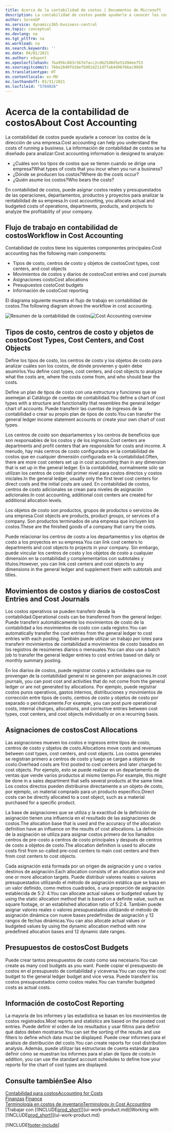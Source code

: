 ```yaml
---
title: Acerca de la contabilidad de costos | Documentos de Microsoft
description: La contabilidad de costos puede ayudarle a conocer los costos de la dirección de una empresa.
author: SorenGP
ms.service: dynamics365-business-central
ms.topic: conceptual
ms.devlang: na
ms.tgt_pltfrm: na
ms.workload: na
ms.search.keywords: ''
ms.date: 04/01/2021
ms.author: edupont
ms.openlocfilehash: 7ba956c883c567e7acc2cd625d8d5e51d94ee753
ms.sourcegitcommit: 766e2840fd16efb901d211d7fa64d96766ac99d9
ms.translationtype: HT
ms.contentlocale: es-MX
ms.lasthandoff: 03/31/2021
ms.locfileid: "5784926"
---
```

# <a name="about-cost-accounting"></a><span data-ttu-id="46279-103">Acerca de la contabilidad de costos</span><span class="sxs-lookup"><span data-stu-id="46279-103">About Cost Accounting</span></span>
<span data-ttu-id="46279-104">La contabilidad de costos puede ayudarle a conocer los costos de la dirección de una empresa.</span><span class="sxs-lookup"><span data-stu-id="46279-104">Cost accounting can help you understand the costs of running a business.</span></span> <span data-ttu-id="46279-105">La información de contabilidad de costos se ha diseñado para analizar:</span><span class="sxs-lookup"><span data-stu-id="46279-105">Cost accounting information is designed to analyze:</span></span>  

-   <span data-ttu-id="46279-106">¿Cuáles son los tipos de costos que se tienen cuando se dirige una empresa?</span><span class="sxs-lookup"><span data-stu-id="46279-106">What types of costs that you incur when you run a business?</span></span>  
-   <span data-ttu-id="46279-107">¿Dónde se producen los costos?</span><span class="sxs-lookup"><span data-stu-id="46279-107">Where do the costs occur?</span></span>  
-   <span data-ttu-id="46279-108">¿Quién asume los costos?</span><span class="sxs-lookup"><span data-stu-id="46279-108">Who bears the costs?</span></span>  

<span data-ttu-id="46279-109">En contabilidad de costos, puede asignar costos reales y presupuestados de las operaciones, departamentos, productos y proyectos para analizar la rentabilidad de su empresa.</span><span class="sxs-lookup"><span data-stu-id="46279-109">In cost accounting, you allocate actual and budgeted costs of operations, departments, products, and projects to analyze the profitability of your company.</span></span>  

## <a name="workflow-in-cost-accounting"></a><span data-ttu-id="46279-110">Flujo de trabajo en contabilidad de costos</span><span class="sxs-lookup"><span data-stu-id="46279-110">Workflow in Cost Accounting</span></span>  
<span data-ttu-id="46279-111">Contabilidad de costos tiene los siguientes componentes principales:</span><span class="sxs-lookup"><span data-stu-id="46279-111">Cost accounting has the following main components:</span></span>  

-   <span data-ttu-id="46279-112">Tipos de costo, centros de costo y objetos de costos</span><span class="sxs-lookup"><span data-stu-id="46279-112">Cost types, cost centers, and cost objects</span></span>  
-   <span data-ttu-id="46279-113">Movimientos de costos y diarios de costos</span><span class="sxs-lookup"><span data-stu-id="46279-113">Cost entries and cost journals</span></span>  
-   <span data-ttu-id="46279-114">Asignaciones costo</span><span class="sxs-lookup"><span data-stu-id="46279-114">Cost allocations</span></span>  
-   <span data-ttu-id="46279-115">Presupuestos costo</span><span class="sxs-lookup"><span data-stu-id="46279-115">Cost budgets</span></span>
-   <span data-ttu-id="46279-116">Información de costo</span><span class="sxs-lookup"><span data-stu-id="46279-116">Cost reporting</span></span>  

<span data-ttu-id="46279-117">El diagrama siguiente muestra el flujo de trabajo en contabilidad de costos.</span><span class="sxs-lookup"><span data-stu-id="46279-117">The following diagram shows the workflow in cost accounting.</span></span>  

<span data-ttu-id="46279-118">![Resumen de la contabilidad de costos](media/costaccountingoverview.png "CostAccountingOverview")</span><span class="sxs-lookup"><span data-stu-id="46279-118">![Cost Accounting overview](media/costaccountingoverview.png "CostAccountingOverview")</span></span>  

## <a name="cost-types-cost-centers-and-cost-objects"></a><span data-ttu-id="46279-119">Tipos de costo, centros de costo y objetos de costos</span><span class="sxs-lookup"><span data-stu-id="46279-119">Cost Types, Cost Centers, and Cost Objects</span></span>  
<span data-ttu-id="46279-120">Define los tipos de costo, los centros de costo y los objetos de costo para analizar cuáles son los costos, de dónde provienen y quién debe asumirlos.</span><span class="sxs-lookup"><span data-stu-id="46279-120">You define cost types, cost centers, and cost objects to analyze what the costs are, where the costs come from, and who should bear the costs.</span></span>  

<span data-ttu-id="46279-121">Define un plan de tipos de costo con una estructura y funciones que se asemejan al Catálogo de cuentas de contabilidad.</span><span class="sxs-lookup"><span data-stu-id="46279-121">You define a chart of cost types with a structure and functionality that resembles the general ledger chart of accounts.</span></span> <span data-ttu-id="46279-122">Puede transferir las cuentas de ingresos de la contabilidad o crear su propio plan de tipos de costo.</span><span class="sxs-lookup"><span data-stu-id="46279-122">You can transfer the general ledger income statement accounts or create your own chart of cost types.</span></span>  

<span data-ttu-id="46279-123">Los centros de costo son departamentos y los centros de beneficios que son responsables de los costos y de los ingresos.</span><span class="sxs-lookup"><span data-stu-id="46279-123">Cost centers are departments and profit centers that are responsible for costs and income.</span></span> <span data-ttu-id="46279-124">A menudo, hay más centros de costo configurados en la contabilidad de costos que en cualquier dimensión configurada en la contabilidad.</span><span class="sxs-lookup"><span data-stu-id="46279-124">Often, there are more cost centers set up in cost accounting than in any dimension that is set up in the general ledger.</span></span> <span data-ttu-id="46279-125">En la contabilidad, normalmente sólo se utilizan los centros de costo del primer nivel para costos directos y costos iniciales.</span><span class="sxs-lookup"><span data-stu-id="46279-125">In the general ledger, usually only the first level cost centers for direct costs and the initial costs are used.</span></span> <span data-ttu-id="46279-126">En contabilidad de costos, centros de costo adicionales se crean para niveles de asignación adicionales.</span><span class="sxs-lookup"><span data-stu-id="46279-126">In cost accounting, additional cost centers are created for additional allocation levels.</span></span>  

<span data-ttu-id="46279-127">Los objetos de costo son productos, grupos de productos o servicios de una empresa.</span><span class="sxs-lookup"><span data-stu-id="46279-127">Cost objects are products, product groups, or services of a company.</span></span> <span data-ttu-id="46279-128">Son productos terminados de una empresa que incluyen los costos.</span><span class="sxs-lookup"><span data-stu-id="46279-128">These are the finished goods of a company that carry the costs.</span></span>  

<span data-ttu-id="46279-129">Puede relacionar los centros de costo a los departamentos y los objetos de costo a los proyectos en su empresa.</span><span class="sxs-lookup"><span data-stu-id="46279-129">You can link cost centers to departments and cost objects to projects in your company.</span></span> <span data-ttu-id="46279-130">Sin embargo, puede vincular los centros de costo y los objetos de costo a cualquier dimensión en la contabilidad y complementarlos con subtotales y títulos.</span><span class="sxs-lookup"><span data-stu-id="46279-130">However, you can link cost centers and cost objects to any dimensions in the general ledger and supplement them with subtotals and titles.</span></span>  

## <a name="cost-entries-and-cost-journals"></a><span data-ttu-id="46279-131">Movimientos de costos y diarios de costos</span><span class="sxs-lookup"><span data-stu-id="46279-131">Cost Entries and Cost Journals</span></span>  
<span data-ttu-id="46279-132">Los costos operativos se pueden transferir desde la contabilidad.</span><span class="sxs-lookup"><span data-stu-id="46279-132">Operational costs can be transferred from the general ledger.</span></span> <span data-ttu-id="46279-133">Puede transferir automáticamente los movimientos de costo de la contabilidad a los movimientos de costo con cada registro.</span><span class="sxs-lookup"><span data-stu-id="46279-133">You can automatically transfer the cost entries from the general ledger to cost entries with each posting.</span></span> <span data-ttu-id="46279-134">También puede utilizar un trabajo por lotes para transferir movimientos de contabilidad a movimientos de costo basados en los registros de resúmenes diarios o mensuales.</span><span class="sxs-lookup"><span data-stu-id="46279-134">You can also use a batch job to transfer the general ledger entries to cost entries based on daily or monthly summary posting.</span></span>  

<span data-ttu-id="46279-135">En los diarios de costos, puede registrar costos y actividades que no provengan de la contabilidad general ni se generen por asignaciones.</span><span class="sxs-lookup"><span data-stu-id="46279-135">In cost journals, you can post cost and activities that do not come from the general ledger or are not generated by allocations.</span></span> <span data-ttu-id="46279-136">Por ejemplo, puede registrar costos puros operativos, gastos internos, distribuciones y movimientos de corrección entre tipos de costo, centros de costo y objetos de costo por separado o periódicamente.</span><span class="sxs-lookup"><span data-stu-id="46279-136">For example, you can post pure operational costs, internal charges, allocations, and corrective entries between cost types, cost centers, and cost objects individually or on a recurring basis.</span></span>  

## <a name="cost-allocations"></a><span data-ttu-id="46279-137">Asignaciones de costos</span><span class="sxs-lookup"><span data-stu-id="46279-137">Cost Allocations</span></span>  
<span data-ttu-id="46279-138">Las asignaciones mueven los costos e ingresos entre tipos de costo, centros de costo y objetos de costo.</span><span class="sxs-lookup"><span data-stu-id="46279-138">Allocations move costs and revenues between cost types, cost centers, and cost objects.</span></span> <span data-ttu-id="46279-139">Los costos generales se registran primero a centros de costo y luego se cargan a objetos de costo.</span><span class="sxs-lookup"><span data-stu-id="46279-139">Overhead costs are first posted to cost centers and later charged to cost objects.</span></span> <span data-ttu-id="46279-140">Por ejemplo, esto se puede realizar en un departamento de ventas que vende varios productos al mismo tiempo.</span><span class="sxs-lookup"><span data-stu-id="46279-140">For example, this might be done in a sales department that sells several products at the same time.</span></span> <span data-ttu-id="46279-141">Los costos directos pueden distribuirse directamente a un objeto de costo, por ejemplo, un material comprado para un producto específico.</span><span class="sxs-lookup"><span data-stu-id="46279-141">Direct costs can be directly allocated to a cost object, such as a material purchased for a specific product.</span></span>  

<span data-ttu-id="46279-142">La base de asignaciones que se utiliza y la exactitud de la definición de asignación tienen una influencia en el resultado de las asignaciones de costos.</span><span class="sxs-lookup"><span data-stu-id="46279-142">The allocation base that is used and the accuracy of the allocation definition have an influence on the results of cost allocations.</span></span> <span data-ttu-id="46279-143">La definición de la asignación se utiliza para asignar costos primero de los llamados centros de pre-costo a centros de costo principales y después de centros de costo a objetos de costo.</span><span class="sxs-lookup"><span data-stu-id="46279-143">The allocation definition is used to allocate costs first from so-called pre-cost centers to main cost centers and then from cost centers to cost objects.</span></span>  

<span data-ttu-id="46279-144">Cada asignación está formada por un origen de asignación y uno o varios destinos de asignación.</span><span class="sxs-lookup"><span data-stu-id="46279-144">Each allocation consists of an allocation source and one or more allocation targets.</span></span> <span data-ttu-id="46279-145">Puede distribuir valores reales o valores presupuestados utilizando el método de asignación estática que se basa en un valor definido, como metros cuadrados, o una proporción de asignación establecida de 5:2: 4.</span><span class="sxs-lookup"><span data-stu-id="46279-145">You can allocate actual values or budgeted values by using the static allocation method that is based on a definite value, such as square footage, or an established allocation ratio of 5:2:4.</span></span> <span data-ttu-id="46279-146">También puede asignar valores reales o valores presupuestados utilizando el método de asignación dinámica con nueve bases predefinidas de asignación y 12 rangos de fechas dinámicas.</span><span class="sxs-lookup"><span data-stu-id="46279-146">You can also allocate actual values or budgeted values by using the dynamic allocation method with nine predefined allocation bases and 12 dynamic date ranges.</span></span>  

## <a name="cost-budgets"></a><span data-ttu-id="46279-147">Presupuestos de costos</span><span class="sxs-lookup"><span data-stu-id="46279-147">Cost Budgets</span></span>  
<span data-ttu-id="46279-148">Puede crear tantos presupuestos de costo como sea necesario.</span><span class="sxs-lookup"><span data-stu-id="46279-148">You can create as many cost budgets as you want.</span></span> <span data-ttu-id="46279-149">Puede copiar el presupuesto de costos en el presupuesto de contabilidad y viceversa.</span><span class="sxs-lookup"><span data-stu-id="46279-149">You can copy the cost budget to the general ledger budget and vice versa.</span></span> <span data-ttu-id="46279-150">Puede transferir los costos presupuestados como costos reales.</span><span class="sxs-lookup"><span data-stu-id="46279-150">You can transfer budgeted costs as actual costs.</span></span>  

## <a name="cost-reporting"></a><span data-ttu-id="46279-151">Información de costo</span><span class="sxs-lookup"><span data-stu-id="46279-151">Cost Reporting</span></span>  
<span data-ttu-id="46279-152">La mayoría de los informes y las estadística se basan en los movimientos de costos registrados.</span><span class="sxs-lookup"><span data-stu-id="46279-152">Most reports and statistics are based on the posted cost entries.</span></span> <span data-ttu-id="46279-153">Puede definir el orden de los resultados y usar filtros para definir qué datos deben mostrarse.</span><span class="sxs-lookup"><span data-stu-id="46279-153">You can set the sorting of the results and use filters to define which data must be displayed.</span></span> <span data-ttu-id="46279-154">Puede crear informes para el análisis de distribución del costo.</span><span class="sxs-lookup"><span data-stu-id="46279-154">You can create reports for cost distribution analysis.</span></span> <span data-ttu-id="46279-155">Además, puede utilizar las estructuras de cuenta estándar para definir cómo se muestran los informes para el plan de tipos de costo.</span><span class="sxs-lookup"><span data-stu-id="46279-155">In addition, you can use the standard account schedules to define how your reports for the chart of cost types are displayed.</span></span>  

## <a name="see-also"></a><span data-ttu-id="46279-156">Consulte también</span><span class="sxs-lookup"><span data-stu-id="46279-156">See Also</span></span>  
 [<span data-ttu-id="46279-157">Contabilidad para costos</span><span class="sxs-lookup"><span data-stu-id="46279-157">Accounting for Costs</span></span>](finance-manage-cost-accounting.md)  
 <span data-ttu-id="46279-158">[Finanzas](finance.md) </span><span class="sxs-lookup"><span data-stu-id="46279-158">[Finance](finance.md) </span></span>  
 [<span data-ttu-id="46279-159">Terminología en costos de inventario</span><span class="sxs-lookup"><span data-stu-id="46279-159">Terminology in Cost Accounting</span></span>](finance-terminology-in-cost-accounting.md)  
 <span data-ttu-id="46279-160">[Trabajar con [!INCLUDE[prod_short](includes/prod_short.md)]](ui-work-product.md)</span><span class="sxs-lookup"><span data-stu-id="46279-160">[Working with [!INCLUDE[prod_short](includes/prod_short.md)]](ui-work-product.md)</span></span>


[!INCLUDE[footer-include](includes/footer-banner.md)]